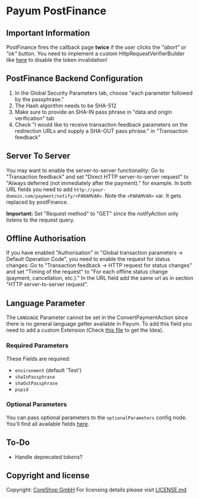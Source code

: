 # Payum PostFinance

## Important Information
PostFinance fires the callback page **twice** if the user clicks the *"abort"* or *"ok"* button.
You need to implement a custom HttpRequestVerifierBuilder like [here](https://github.com/coreshop/PayumPostFinanceBundle/blob/master/src/CoreShop/Payum/PostFinance/Security/HttpRequestVerifier.php#L54) to disable the token invalidation!

## PostFinance Backend Configuration

1. In the Global Security Parameters tab, choose "each parameter followed by the passphrase."
2. The Hash algorithm needs to be SHA-512
3. Make sure to provide an SHA-IN pass phrase in "data and origin verification" tab
4. Check "I would like to receive transaction feedback parameters on the redirection URLs and supply a SHA-OUT pass phrase." in "Transaction feedback"

## Server To Server
You may want to enable the server-to-server functionality:
Go to "Transaction feedback" and set "Direct HTTP server-to-server request" to "Always deferred (not immediately after the payment)." for example.
In both URL fields you need to add `http://your-domain.com/payment/notify/<PARAMVAR>`. Note the `<PARAMVAR>` var. It gets replaced by postFinance.

**Important:** Set "Request method" to "GET" since the notifyAction only listens to the request query.

## Offline Authorisation
If you have enabled "Authorisation" in "Global transaction parameters -> Default Operation Code", you need to enable the request for status changes:
Go to "Transaction feedback -> HTTP request for status changes" and set "Timing of the request" to "For each offline status change (payment, cancellation, etc.)."
In the URL field add the same url as in section "HTTP server-to-server request".

## Language Parameter
The `LANGUAGE` Parameter cannot be set in the ConvertPaymentAction since there is no general language getter available in Payum.
To add this field you need to add a custom Extension (Check [this file](https://github.com/coreshop/PayumPostFinanceBundle/blob/master/src/CoreShop/Payum/PostFinance/Extension/ConvertPaymentExtension.php#L41) to get the Idea).

### Required Parameters
These Fields are required:
- `environment` (default 'Test')
- `shaInPassphrase`
- `shaOutPassphrase`
- `pspid`

### Optional Parameters
You can pass optional parameters to the `optionalParameters` config node.
You'll find all available fields [here](https://e-payment.postfinance.ch/ncol/param_cookbook.asp).

## To-Do
- Handle deprecated tokens?

## Copyright and license
Copyright: [CoreShop GmbH](https://www.coreshop.org)
For licensing details please visit [LICENSE.md](LICENSE.md)
